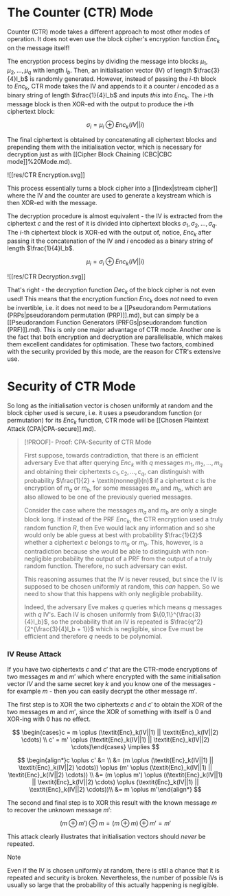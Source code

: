 # The Counter (CTR) Mode

Counter (CTR) mode takes a different approach to most other modes of operation. It does not even use the block cipher's encryption function $\textit{Enc}_k$ on the message itself! 

The encryption process begins by dividing the message into blocks $\mu_1, \mu_2, ..., \mu_q$ with length $l_b$. Then, an initialisation vector (IV) of length $\frac{3}{4}l_b$ is randomly generated. However, instead of passing the $i$-th block to $\textit{Enc}_k$, CTR mode takes the IV and appends to it a counter $i$ encoded as a binary string of length $\frac{1}{4}l_b$ and inputs *this* into $\textit{Enc}_k$. The $i$-th message block is then XOR-ed with the output to produce the $i$-th ciphertext block:

$$\sigma_i = \mu_i \oplus \textit{Enc}_k(IV||i)$$

The final ciphertext is obtained by concatenating all ciphertext blocks and prepending them with the initialisation vector, which is necessary for decryption just as with [[Cipher Block Chaining (CBC|CBC mode]]%20Mode.md).

![[res/CTR Encryption.svg]]

This process essentially turns a block cipher into a [[index|stream cipher]] where the IV and the counter are used to generate a keystream which is then XOR-ed with the message.

The decryption procedure is almost equivalent - the IV is extracted from the ciphertext $c$ and the rest of it is divided into ciphertext blocks $\sigma_1, \sigma_2, ..., \sigma_q$. The $i$-th ciphertext block is XOR-ed with the output of, notice, $\textit{Enc}_k$ after passing it the concatenation of the IV and $i$ encoded as a binary string of length $\frac{1}{4}l_b$.

$$
\mu_i = \sigma_i \oplus \textit{Enc}_k(IV||i)
$$

![[res/CTR Decryption.svg]]

That's right - the decryption function $\textit{Dec}_k$ of the block cipher is not even used! This means that the encryption function $\textit{Enc}_k$ does *not* need to even be invertible, i.e. it does not need to be a [[Pseudorandom Permutations (PRPs|pseudorandom permutation (PRP)]].md), but can simply be a [[Pseudorandom Function Generators (PRFGs|pseudorandom function (PRF)]].md). This is only one major advantage of CTR mode. Another one is the fact that both encryption and decryption are parallelisable, which makes them excellent candidates for optimisation. These two factors, combined with the security provided by this mode, are the reason for CTR's extensive use.

# Security of CTR Mode

So long as the initialisation vector is chosen uniformly at random and the block cipher used is secure, i.e. it uses a pseudorandom function (or permutation) for its $\textit{Enc}_k$ function, CTR mode will be [[Chosen Plaintext Attack (CPA|CPA-secure]].md).

>[!PROOF]- Proof: CPA-Security of CTR Mode
>
>First suppose, towards contradiction, that there is an efficient adversary Eve that after querying $\textit{Enc}_k$ with $q$ messages $m_1, m_2, ..., m_q$ and obtaining their ciphertexts $c_1, c_2, ..., c_q$, can distinguish with probability $\frac{1}{2} + \textit{nonnegl}(n)$ if a ciphertext $c$ is the encryption of $m_a$ or $m_b$, for some messages $m_a$ and $m_b$, which are also allowed to be one of the previously queried messages. 
>
>Consider the case where the messages $m_a$ and $m_b$ are only a single block long. If instead of the PRF $\textit{Enc}_k$, the CTR encryption used a truly random function $R$, then Eve would lack any information and so she would only be able guess at best with probability $\frac{1}{2}$ whether a ciphertext $c$ belongs to $m_a$ or $m_b$. This, however, is a contradiction because she would be able to distinguish with non-negligible probability the output of a PRF from the output of a truly random function. Therefore, no such adversary can exist.
>
>This reasoning assumes that the IV is never reused, but since the IV is supposed to be chosen uniformly at random, this *can* happen. So we need to show that this happens with only negligible probability.
>
>Indeed, the adversary Eve makes $q$ queries which means $q$ messages with $q$ IV's. Each IV is chosen uniformly from $\{0,1\}^{\frac{3}{4}l_b}$, so the probability that an IV is repeated is $\frac{q^2}{2^{\frac{3}{4}l_b + 1}}$ which is negligible, since Eve must be efficient and therefore $q$ needs to be polynomial.
>

### IV Reuse Attack

If you have two ciphertexts $c$ and $c'$ that are the CTR-mode encryptions of two messages $m$ and $m'$ which where encrypted with the same initialisation vector $IV$ and the same secret key $k$ and you know one of the messages - for example $m$ - then you can easily decrypt the other message $m'$. 

The first step is to XOR the two ciphertexts $c$ and $c'$ to obtain the XOR of the two messages $m$ and $m'$, since the XOR of something with itself is 0 and XOR-ing with 0 has no effect.

$$
\begin{cases}c = m \oplus (\textit{Enc}_k(IV||1) || \textit{Enc}_k(IV||2) \cdots) \\ c' = m' \oplus (\textit{Enc}_k(IV||1) || \textit{Enc}_k(IV||2) \cdots)\end{cases} \implies
$$

$$
\begin{align*}c \oplus c' &= \\ &= (m \oplus (\textit{Enc}_k(IV||1) || \textit{Enc}_k(IV||2) \cdots)) \oplus (m' \oplus (\textit{Enc}_k(IV||1) || \textit{Enc}_k(IV||2) \cdots)) \\ &= (m \oplus m') \oplus ((\textit{Enc}_k(IV||1) || \textit{Enc}_k(IV||2) \cdots) \oplus (\textit{Enc}_k(IV||1) || \textit{Enc}_k(IV||2) \cdots))\\ &= m \oplus m'\end{align*}
$$

The second and final step is to XOR this result with the known message $m$ to recover the unknown message $m'$:

$$
(m \oplus m') \oplus m = (m \oplus m) \oplus m' = m'
$$

This attack clearly illustrates that initialisation vectors should *never* be repeated.

>[!NOTE]
>
>Even if the IV is chosen uniformly at random, there is still a chance that it is repeated and security is broken. Nevertheless, the number of possible IVs is usually so large that the probability of this actually happening is negligible.
>

